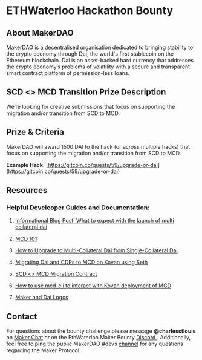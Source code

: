 # ETHWaterloo Hackathon Bounty

## About MakerDAO

[MakerDAO](https://makerdao.com/) is a decentralised organisation dedicated to bringing stability to the crypto economy through Dai, the world's first stablecoin on the Ethereum blockchain. Dai is an asset-backed hard currency that addresses the crypto economy’s problems of volatility with a secure and transparent smart contract platform of permission-less loans.

## SCD <> MCD Transition Prize Description

We’re looking for creative submissions that focus on supporting the migration and/or transition from SCD to MCD. 

## Prize & Criteria

MakerDAO will award 1500 DAI to the hack (or across multiple hacks) that focus on supporting the migration and/or transition from SCD to MCD.

**Example Hack:** 
[https://gitcoin.co/quests/59/upgrade-or-dai](https://gitcoin.co/quests/59/upgrade-or-dai)

## Resources

### Helpful Develeoper Guides and Documentation:

1. [Informational Blog Post: What to expect with the launch of multi collateral dai](https://blog.makerdao.com/what-to-expect-with-the-launch-of-multi-collateral-dai/)

2. [MCD 101](https://github.com/makerdao/awesome-makerdao)
3.  [How to Upgrade to Multi-Collateral Dai from Single-Collateral Dai](https://blog.makerdao.com/looking-ahead-how-to-upgrade-to-multi-collateral-dai/)
    
4.  [Migrating Dai and CDPs to MCD on Kovan using Seth](https://github.com/makerdao/developerguides/blob/master/mcd/upgrading-to-multi-collateral-dai/cli-mcd-migration.md)
    
5.  [SCD <> MCD Migration Contract](https://github.com/makerdao/scd-mcd-migration/blob/master/src/ScdMcdMigration.sol)

6. [How to use mcd-cli to interact with Kovan deployment of MCD](https://github.com/makerdao/developerguides/blob/master/mcd/mcd-cli/mcd-cli-guide-01/mcd-cli-guide-01.md)

6. [Maker and Dai Logos](https://www.notion.so/makerdao/Maker-Brand-ac517c82ff9a43089d0db5bb2ee045a4) 

## Contact

For questions about the bounty challenge please message **@charlesstlouis** on [Maker Chat](https://chat.makerdao.com/) or  on the EthWaterloo Maker Bounty [Discord ](https://discordapp.com/channels/554623348622098432/642461104290791505). Additionally, feel free to ping the public MakerDAO #devs [channel](https://chat.makerdao.com/channel/dev) for any questions regarding the Maker Protocol. 
